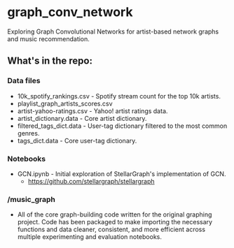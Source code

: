 # graph_conv_network
Exploring Graph Convolutional Networks for artist-based network graphs and music recommendation.

## What's in the repo:

### Data files
* 10k_spotify_rankings.csv - Spotify stream count for the top 10k artists.
* playlist_graph_artists_scores.csv 
* artist-yahoo-ratings.csv - Yahoo! artist ratings data.
* artist_dictionary.data  - Core artist dictionary.
* filtered_tags_dict.data - User-tag dictionary filtered to the most common genres.
* tags_dict.data - Core user-tag dictionary.

### Notebooks
* GCN.ipynb - Initial exploration of StellarGraph's implementation of GCN.
     - https://github.com/stellargraph/stellargraph


### /music_graph
* All of the core graph-building code written for the original graphing project.  Code has been packaged to make importing the necessary functions and data cleaner, consistent, and more efficient across multiple experimenting and evaluation notebooks.
